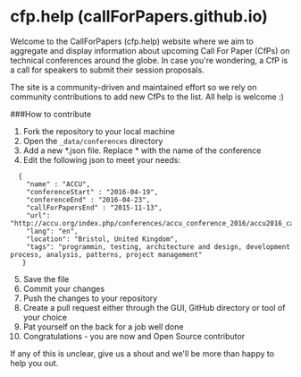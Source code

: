# cfp.help (callForPapers.github.io)

Welcome to the CallForPapers (cfp.help) website where we aim to aggregate and display information about upcoming Call For Paper (CfPs) on technical conferences around the globe. In case you're wondering, a CfP is a call for speakers to submit their session proposals.

The site is a community-driven and maintained effort so we rely on community contributions to add new CfPs to the list. All help is welcome :)

###How to contribute
1. Fork the repository to your local machine
2. Open the `_data/conferences` directory
3. Add a new *.json file. Replace * with the name of the conference
4. Edit the following json to meet your needs:
```
  {
  	"name" : "ACCU",
  	"conferenceStart" : "2016-04-19",
  	"conferenceEnd" : "2016-04-23",
  	"callForPapersEnd" : "2015-11-13",
  	"url": "http://accu.org/index.php/conferences/accu_conference_2016/accu2016_call_for_sessions",
  	"lang": "en",
  	"location": "Bristol, United Kingdom",
  	"tags": "programmin, testing, architecture and design, development process, analysis, patterns, project management"
   }
```
5. Save the file
6. Commit your changes
7. Push the changes to your repository
8. Create a pull request either through the GUI, GitHub directory or tool of your choice
9. Pat yourself on the back for a job well done
10. Congratulations - you are now and Open Source contributor

If any of this is unclear, give us a shout and we'll be more than happy to help you out.
